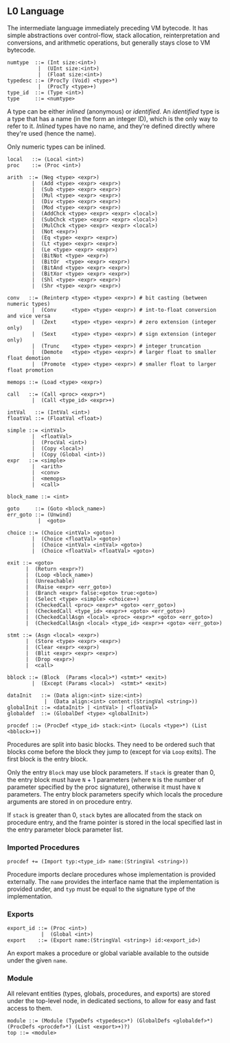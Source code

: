 ## L0 Language

The intermediate language immediately preceding VM bytecode. It has simple
abstractions over control-flow, stack allocation, reinterpretation and
conversions, and arithmetic operations, but generally stays close to VM
bytecode.

```grammar
numtype  ::= (Int size:<int>)
          |  (UInt size:<int>)
          |  (Float size:<int>)
typedesc ::= (ProcTy (Void) <type>*)
          |  (ProcTy <type>+)
type_id  ::= (Type <int>)
type     ::= <numtype>
```

A type can be either *inlined* (anonymous) or *identified*. An *identified*
type is a type that has a name (in the form an integer ID), which is the only
way to refer to it. *Inlined* types have no name, and they're defined directly
where they're used (hence the name).

Only numeric types can be inlined.

```grammar
local   ::= (Local <int>)
proc    ::= (Proc <int>)

arith  ::= (Neg <type> <expr>)
        |  (Add <type> <expr> <expr>)
        |  (Sub <type> <expr> <expr>)
        |  (Mul <type> <expr> <expr>)
        |  (Div <type> <expr> <expr>)
        |  (Mod <type> <expr> <expr>)
        |  (AddChck <type> <expr> <expr> <local>)
        |  (SubChck <type> <expr> <expr> <local>)
        |  (MulChck <type> <expr> <expr> <local>)
        |  (Not <expr>)
        |  (Eq <type> <expr> <expr>)
        |  (Lt <type> <expr> <expr>)
        |  (Le <type> <expr> <expr>)
        |  (BitNot <type> <expr>)
        |  (BitOr  <type> <expr> <expr>)
        |  (BitAnd <type> <expr> <expr>)
        |  (BitXor <type> <expr> <expr>)
        |  (Shl <type> <expr> <expr>)
        |  (Shr <type> <expr> <expr>)

conv   ::= (Reinterp <type> <type> <expr>) # bit casting (between numeric types)
        |  (Conv     <type> <type> <expr>) # int-to-float conversion and vice versa
        |  (Zext     <type> <type> <expr>) # zero extension (integer only)
        |  (Sext     <type> <type> <expr>) # sign extension (integer only)
        |  (Trunc    <type> <type> <expr>) # integer truncation
        |  (Demote   <type> <type> <expr>) # larger float to smaller float demotion
        |  (Promote  <type> <type> <expr>) # smaller float to larger float promotion

memops ::= (Load <type> <expr>)

call   ::= (Call <proc> <expr>*)
        |  (Call <type_id> <expr>+)

intVal   ::= (IntVal <int>)
floatVal ::= (FloatVal <float>)

simple ::= <intVal>
        |  <floatVal>
        |  (ProcVal <int>)
        |  (Copy <local>)
        |  (Copy (Global <int>))
expr   ::= <simple>
        |  <arith>
        |  <conv>
        |  <memops>
        |  <call>

block_name ::= <int>

goto     ::= (Goto <block_name>)
err_goto ::= (Unwind)
          |  <goto>

choice ::= (Choice <intVal> <goto>)
        |  (Choice <floatVal> <goto>)
        |  (Choice <intVal> <intVal> <goto>)
        |  (Choice <floatVal> <floatVal> <goto>)

exit ::= <goto>
      |  (Return <expr>?)
      |  (Loop <block_name>)
      |  (Unreachable)
      |  (Raise <expr> <err_goto>)
      |  (Branch <expr> false:<goto> true:<goto>)
      |  (Select <type> <simple> <choice>+)
      |  (CheckedCall <proc> <expr>* <goto> <err_goto>)
      |  (CheckedCall <type_id> <expr>+ <goto> <err_goto>)
      |  (CheckedCallAsgn <local> <proc> <expr>* <goto> <err_goto>)
      |  (CheckedCallAsgn <local> <type_id> <expr>+ <goto> <err_goto>)

stmt ::= (Asgn <local> <expr>)
      |  (Store <type> <expr> <expr>)
      |  (Clear <expr> <expr>)
      |  (Blit <expr> <expr> <expr>)
      |  (Drop <expr>)
      |  <call>

bblock ::= (Block  (Params <local>*) <stmt>* <exit>)
        |  (Except (Params <local>)  <stmt>* <exit>)

dataInit   ::= (Data align:<int> size:<int>)
            |  (Data align:<int> content:(StringVal <string>))
globalInit ::= <dataInit> | <intVal> | <floatVal>
globaldef  ::= (GlobalDef <type> <globalInit>)
```

```grammar
procdef ::= (ProcDef <type_id> stack:<int> (Locals <type>*) (List <bblock>+))
```

Procedures are split into basic blocks. They need to be ordered such that
blocks come before the block they jump to (except for via `Loop` exits).
The first block is the entry block.

Only the entry `Block` may use block parameters. If `stack` is greater than 0,
the entry block must have `N` + 1 parameters (where `N` is the number of
parameter specified by the proc signature), otherwise it must have `N`
parameters. The entry block parameters specify which locals the procedure
arguments are stored in on procedure entry.

If `stack` is greater than 0, `stack` bytes are allocated from the stack on
procedure entry, and the frame pointer is stored in the local specified last
in the entry parameter block parameter list.

### Imported Procedures

```grammar
procdef += (Import typ:<type_id> name:(StringVal <string>))
```

Procedure imports declare procedures whose implementation is provided
externally. The `name` provides the interface name that the implementation is
provided under, and `typ` must be equal to the signature type of the
implementation.

### Exports

```grammar
export_id ::= (Proc <int>)
           |  (Global <int>)
export    ::= (Export name:(StringVal <string>) id:<export_id>)
```

An export makes a procedure or global variable available to the outside under
the given `name`.

### Module

All relevant entities (types, globals, procedures, and exports) are stored
under the top-level node, in dedicated sections, to allow for easy and fast
access to them.

```grammar
module ::= (Module (TypeDefs <typedesc>*) (GlobalDefs <globaldef>*) (ProcDefs <procdef>*) (List <export>+)?)
top ::= <module>
```
